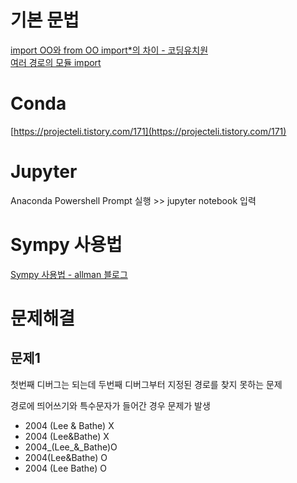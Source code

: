 # 기본 문법
[import OO와 from OO import*의 차이 - 코딩유치원](https://coding-kindergarten.tistory.com/73)  
[여러 경로의 모듈 import](https://cuorej.tistory.com/entry/PYTHON-%EC%97%AC%EB%9F%AC-%EA%B2%BD%EB%A1%9C%EC%9D%98-%EB%AA%A8%EB%93%88-import-%ED%95%98%EA%B8%B0-1)

# Conda
[https://projecteli.tistory.com/171](https://projecteli.tistory.com/171)

# Jupyter
Anaconda Powershell Prompt 실행 >> jupyter notebook 입력

# Sympy 사용법
[Sympy 사용법 - allman 블로그](http://allman84.blogspot.com/2018/10/sympy.html)

# 문제해결

## 문제1
첫번째 디버그는 되는데 두번째 디버그부터 지정된 경로를 찾지 못하는 문제

경로에 띄어쓰기와 특수문자가 들어간 경우 문제가 발생

* 2004 (Lee & Bathe) X
* 2004 (Lee&Bathe) X
* 2004_(Lee_&_Bathe)O
* 2004(Lee&Bathe) O
* 2004 (Lee Bathe) O
